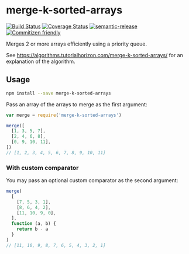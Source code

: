 # merge-k-sorted-arrays

[![Build Status](https://travis-ci.org/jedwards1211/merge-k-sorted-arrays.svg?branch=master)](https://travis-ci.org/jedwards1211/merge-k-sorted-arrays)
[![Coverage Status](https://codecov.io/gh/jedwards1211/merge-k-sorted-arrays/branch/master/graph/badge.svg)](https://codecov.io/gh/jedwards1211/merge-k-sorted-arrays)
[![semantic-release](https://img.shields.io/badge/%20%20%F0%9F%93%A6%F0%9F%9A%80-semantic--release-e10079.svg)](https://github.com/semantic-release/semantic-release)
[![Commitizen friendly](https://img.shields.io/badge/commitizen-friendly-brightgreen.svg)](http://commitizen.github.io/cz-cli/)

Merges 2 or more arrays efficiently using a priority queue.

See https://algorithms.tutorialhorizon.com/merge-k-sorted-arrays/ for an
explanation of the algorithm.

## Usage

```sh
npm install --save merge-k-sorted-arrays
```

Pass an array of the arrays to merge as the first argument:

```js
var merge = require('merge-k-sorted-arrays')

merge([
  [1, 3, 5, 7],
  [2, 4, 6, 8],
  [0, 9, 10, 11],
])
// [1, 2, 3, 4, 5, 6, 7, 8, 9, 10, 11]
```

### With custom comparator

You may pass an optional custom comparator as the second argument:

```js
merge(
  [
    [7, 5, 3, 1],
    [8, 6, 4, 2],
    [11, 10, 9, 0],
  ],
  function (a, b) {
    return b - a
  }
)
// [11, 10, 9, 8, 7, 6, 5, 4, 3, 2, 1]
```
